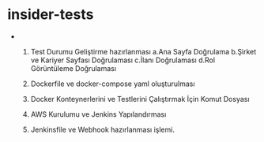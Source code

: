 # insider-tests
* 1.  Test Durumu Geliştirme hazırlanması
  a.Ana Sayfa Doğrulama
  b.Şirket ve Kariyer Sayfası Doğrulaması
  c.İlanı Doğrulaması
  d.Rol Görüntüleme Doğrulaması

  2. Dockerfile ve docker-compose yaml oluşturulması
  3. Docker Konteynerlerini ve Testlerini Çalıştırmak İçin Komut Dosyası
  4. AWS Kurulumu ve Jenkins Yapılandırması
  5. Jenkinsfile ve Webhook hazırlanması işlemi.
